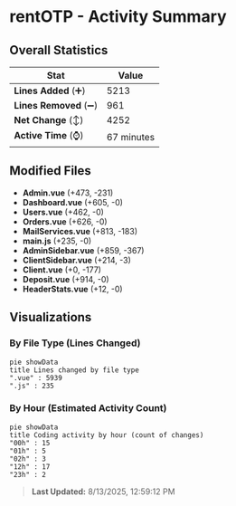 # rentOTP - Activity Summary 

## Overall Statistics

| Stat                   | Value                                                             |
| ---------------------- | ----------------------------------------------------------------- |
| **Lines Added** (➕)   | 5213                                          |
| **Lines Removed** (➖) | 961                                        |
| **Net Change** (↕)    | 4252                |
| **Active Time** (⌚)   | 67 minutes |


## Modified Files
- **Admin.vue** (+473, -231)
- **Dashboard.vue** (+605, -0)
- **Users.vue** (+462, -0)
- **Orders.vue** (+626, -0)
- **MailServices.vue** (+813, -183)
- **main.js** (+235, -0)
- **AdminSidebar.vue** (+859, -367)
- **ClientSidebar.vue** (+214, -3)
- **Client.vue** (+0, -177)
- **Deposit.vue** (+914, -0)
- **HeaderStats.vue** (+12, -0)

## Visualizations

### By File Type (Lines Changed)

```mermaid
pie showData
title Lines changed by file type
".vue" : 5939
".js" : 235
```

### By Hour (Estimated Activity Count)

```mermaid
pie showData
title Coding activity by hour (count of changes)
"00h" : 15
"01h" : 5
"02h" : 3
"12h" : 17
"23h" : 2
```


> **Last Updated:** 8/13/2025, 12:59:12 PM